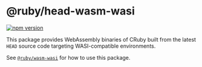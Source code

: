 # @ruby/head-wasm-wasi

[![npm version](https://badge.fury.io/js/@ruby%2Fhead-wasm-wasi.svg)](https://www.npmjs.com/package/@ruby/head-wasm-wasi)

This package provides WebAssembly binaries of CRuby built from the latest `HEAD` source code targeting WASI-compatible environments.

See [`@ruby/wasm-wasi`](https://github.com/ruby/ruby.wasm/blob/main/packages/npm-packages/ruby-wasm-wasi/README.md) for how to use this package.
